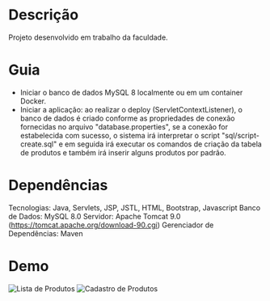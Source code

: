 # Descrição
Projeto desenvolvido em trabalho da faculdade.

# Guia
- Iniciar o banco de dados MySQL 8 localmente ou em um container Docker.
- Iniciar a aplicação: ao realizar o deploy (ServletContextListener), o banco de dados é criado conforme as propriedades de conexão fornecidas no arquivo "database.properties",
se a conexão for estabelecida com sucesso, o sistema irá interpretar o script "sql/script-create.sql" e em seguida irá executar os comandos de criação da tabela de produtos e
também irá inserir alguns produtos por padrão.

# Dependências
Tecnologias: Java, Servlets, JSP, JSTL, HTML, Bootstrap, Javascript
Banco de Dados: MySQL 8.0
Servidor: Apache Tomcat 9.0 (https://tomcat.apache.org/download-90.cgi)
Gerenciador de Dependências: Maven

# Demo
![Lista de Produtos](https://i.imgur.com/1gaezuT.png)
![Cadastro de Produtos](https://i.imgur.com/sZISvXX.png)
